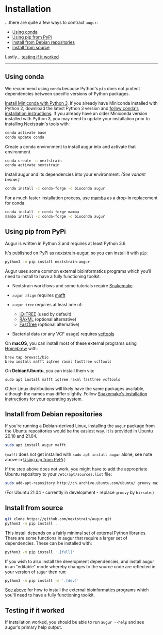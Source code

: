 # Installation

...there are quite a few ways to contract `augur`:

* [Using conda](#using-conda)
* [Using pip from PyPi](#using-pip-from-pypi)
* [Install from Debian repositories](#install-from-debian-repositories)
* [Install from source](#install-from-source)

Lastly... [testing if it worked](#testing-if-it-worked)

---

## Using conda

We recommend using `conda` because Python's `pip` does not protect dependencies between specific versions of Python packages.

[Install Miniconda with Python 3](https://docs.conda.io/en/latest/miniconda.html).
If you already have Miniconda installed with Python 2, download the latest Python 3 version and [follow conda's installation instructions](https://conda.io/projects/conda/en/latest/user-guide/install/index.html).
If you already have an older Miniconda version installed with Python 3, you may need to update your installation prior to installing Nextstrain's tools with:

```bash
conda activate base
conda update conda
```

Create a conda environment to install augur into and activate that environment.

```bash
conda create -n nextstrain
conda activate nextstrain
```

Install augur and its dependencies into your environment. *(See variant below.)*

```bash
conda install -c conda-forge -c bioconda augur
```

For a much faster installation process, use [mamba](https://github.com/TheSnakePit/mamba) as a drop-in replacement for conda.

```bash
conda install -c conda-forge mamba
mamba install -c conda-forge -c bioconda augur
```

## Using pip from PyPi

Augur is written in Python 3 and requires at least Python 3.6.

It's published on [PyPi](https://pypi.org) as [nextstrain-augur](https://pypi.org/project/nextstrain-augur), so you can install it with `pip`:

```bash
python3 -m pip install nextstrain-augur
```

Augur uses some common external bioinformatics programs which you'll need to install to have a fully functioning toolkit:

* Nextstrain workflows and some tutorials require [Snakemake](https://snakemake.readthedocs.io)

* `augur align` requires [mafft](https://mafft.cbrc.jp/alignment/software/)

* `augur tree` requires at least one of:
   - [IQ-TREE](http://www.iqtree.org/) (used by default)
   - [RAxML](https://sco.h-its.org/exelixis/web/software/raxml/) (optional alternative)
   - [FastTree](http://www.microbesonline.org/fasttree/) (optional alternative)

* Bacterial data (or any VCF usage) requires [vcftools](https://vcftools.github.io/)

On __macOS__, you can install most of these external programs using [Homebrew](https://brew.sh/) with:

    brew tap brewsci/bio
    brew install mafft iqtree raxml fasttree vcftools

On __Debian/Ubuntu__, you can install them via:

    sudo apt install mafft iqtree raxml fasttree vcftools

Other Linux distributions will likely have the same packages available, although the names may differ slightly.
Follow [Snakemake's installation instructions](https://snakemake.readthedocs.io/en/stable/getting_started/installation.html) for your operating system.


## Install from Debian repositories

If you're running a Debian-derived Linux, installing the `augur` package from the Ubuntu repositories would be the easiest way. It is provided in Ubuntu 20.10 and 21.04.

```bash
sudo apt install augur mafft
```

<!-- The missing mafft package was identified by running sudo apt install augur and checking whether mafft is included in the list of additional/new/suggested packages. --> 

(`mafft` does not get installed with `sudo apt install augur` alone, see note above in [Using pip from PyPi](#using-pip-from-pypi).)

If the step above does not work, you might have to add the appropriate Ubuntu repository to your `/etc/apt/sources.list` file:

```bash
sudo add-apt-repository http://ch.archive.ubuntu.com/ubuntu/ groovy main restricted
```
(For Ubuntu 21.04 - currently in development - replace `groovy` by `hirsute`.)

## Install from source

```bash
git clone https://github.com/nextstrain/augur.git
python3 -m pip install .
```

This install depends on a fairly minimal set of external Python libraries.
There are some functions in augur that require a larger set of dependencies.
These can be installed with:

```bash
python3 -m pip install '.[full]'
```

If you wish to also install the development dependencies, and install augur in an "editable" mode whereby changes to the source code are reflected in your version of `augur` then run:

```bash
python3 -m pip install -e '.[dev]'
```

[See above](#using-pip-from-pypi) for how to install the external bioinformatics programs which you'll need to have a fully functioning toolkit.


## Testing if it worked

If installation worked, you should be able to run `augur --help` and see
augur's primary help output.

